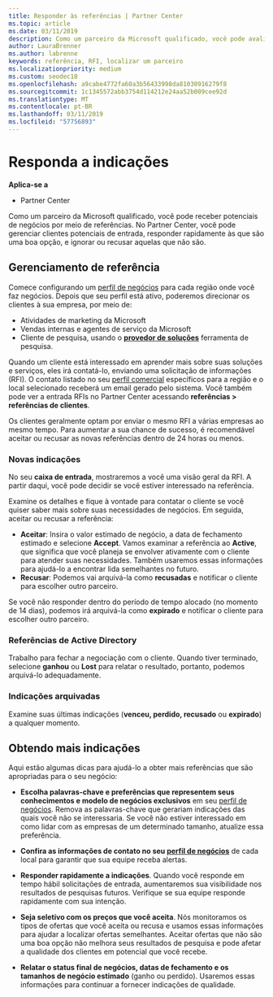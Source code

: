 ```yaml
---
title: Responder às referências | Partner Center
ms.topic: article
ms.date: 03/11/2019
description: Como um parceiro da Microsoft qualificado, você pode avaliar negociar e responder às referências por meio do Partner Center.
author: LauraBrenner
ms.author: labrenne
keywords: referência, RFI, localizar um parceiro
ms.localizationpriority: medium
ms.custom: seodec18
ms.openlocfilehash: a9cabe4772fa60a3b56433998da81030916279f8
ms.sourcegitcommit: 1c1345572abb3754d114212e24aa52b009cee92d
ms.translationtype: MT
ms.contentlocale: pt-BR
ms.lasthandoff: 03/11/2019
ms.locfileid: "57756893"
---
```

# <a name="respond-to-referrals"></a>Responda a indicações

**Aplica-se a**

-  Partner Center

Como um parceiro da Microsoft qualificado, você pode receber potenciais de negócios por meio de referências. No Partner Center, você pode gerenciar clientes potenciais de entrada, responder rapidamente às que são uma boa opção, e ignorar ou recusar aquelas que não são. 

## <a name="referral-management"></a>Gerenciamento de referência

Comece configurando um [perfil de negócios](create-a-marketing-profile.md) para cada região onde você faz negócios. Depois que seu perfil está ativo, poderemos direcionar os clientes à sua empresa, por meio de:

*  Atividades de marketing da Microsoft
*  Vendas internas e agentes de serviço da Microsoft
*  Cliente de pesquisa, usando o **[provedor de soluções](https://www.microsoft.com/solution-providers/home)** ferramenta de pesquisa.

Quando um cliente está interessado em aprender mais sobre suas soluções e serviços, eles irá contatá-lo, enviando uma solicitação de informações (RFI). O contato listado no seu [perfil comercial](create-a-marketing-profile.md) específicos para a região e o local selecionado receberá um email gerado pelo sistema. Você também pode ver a entrada RFIs no Partner Center acessando **referências > referências de clientes**.

Os clientes geralmente optam por enviar o mesmo RFI a várias empresas ao mesmo tempo. Para aumentar a sua chance de sucesso, é recomendável aceitar ou recusar as novas referências dentro de 24 horas ou menos.

### <a name="new-referrals"></a>Novas indicações

No seu **caixa de entrada**, mostraremos a você uma visão geral da RFI. A partir daqui, você pode decidir se você estiver interessado na referência. 

Examine os detalhes e fique à vontade para contatar o cliente se você quiser saber mais sobre suas necessidades de negócios. Em seguida, aceitar ou recusar a referência: 

*  **Aceitar**: Insira o valor estimado de negócio, a data de fechamento estimado e selecione **Accept**. Vamos examinar a referência ao **Active**, que significa que você planeja se envolver ativamente com o cliente para atender suas necessidades. Também usaremos essas informações para ajudá-lo a encontrar lida semelhantes no futuro.
*  **Recusar**: Podemos vai arquivá-la como **recusadas** e notificar o cliente para escolher outro parceiro.

Se você não responder dentro do período de tempo alocado (no momento de 14 dias), podemos irá arquivá-la como **expirado** e notificar o cliente para escolher outro parceiro.

### <a name="active-referrals"></a>Referências de Active Directory

Trabalho para fechar a negociação com o cliente. Quando tiver terminado, selecione **ganhou** ou **Lost** para relatar o resultado, portanto, podemos arquivá-lo adequadamente.

### <a name="archived-referrals"></a>Indicações arquivadas

Examine suas últimas indicações (**venceu, perdido, recusado** ou **expirado**) a qualquer momento. 

## <a name="getting-more-referrals"></a>Obtendo mais indicações

Aqui estão algumas dicas para ajudá-lo a obter mais referências que são apropriadas para o seu negócio:

*  **Escolha palavras-chave e preferências que representem seus conhecimentos e modelo de negócios exclusivos** em seu [perfil de negócios](create-a-marketing-profile.md). Remova as palavras-chave que gerariam indicações das quais você não se interessaria. Se você não estiver interessado em como lidar com as empresas de um determinado tamanho, atualize essa preferência.

*  **Confira as informações de contato no seu [perfil de negócios](create-a-marketing-profile.md)** de cada local para garantir que sua equipe receba alertas.

*  **Responder rapidamente a indicações**. Quando você responde em tempo hábil solicitações de entrada, aumentaremos sua visibilidade nos resultados de pesquisas futuros. Verifique se sua equipe responde rapidamente com sua intenção.

*  **Seja seletivo com os preços que você aceita**. Nós monitoramos os tipos de ofertas que você aceita ou recusa e usamos essas informações para ajudar a localizar ofertas semelhantes. Aceitar ofertas que não são uma boa opção não melhora seus resultados de pesquisa e pode afetar a qualidade dos clientes em potencial que você recebe.

*  **Relatar o status final de negócios, datas de fechamento e os tamanhos de negócio estimado** (ganho ou perdido). Usaremos essas informações para continuar a fornecer indicações de qualidade.
